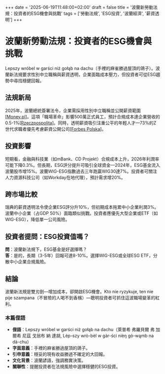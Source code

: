 +++
date = '2025-06-19T11:48:00+02:00'
draft = false
title = '波蘭新勞動法規：投資者的ESG機會與挑戰'
tags = ['勞動法規', 'ESG投資', '波蘭經濟', '薪資透明']
+++

# 波蘭新勞動法規：投資者的ESG機會與挑戰

Lepszy wróbel w garści niż gołąb na dachu（手裡的麻雀勝過屋頂的鴿子）。波蘭新法規要求性別中立職稱與薪資透明，企業面臨成本壓力，但投資者可從ESG趨勢中尋找穩健回報。

## 法規新局
2025年，波蘭總統簽署法令，企業需採用性別中立職稱並公開薪資範圍[[Money.pl](https://www.money.pl/gospodarka/o-to-juz-pracodawca-nie-zapyta-pracownika-jest-podpis-prezydenta-7169256120486784a.html)]。這項「職場革命」影響500萬正式員工，預計合規成本達企業營收的0.5-1%[[Rzeczpospolita](https://pro.rp.pl/prawo-pracy/art42517211-stanowiska-pracownicze-maja-byc-neutralne-pod-wzgledem-plci-rewolucja-w-firmach)]。同時，透明薪資吸引注重公平的年輕人才—73%的Z世代求職者優先考慮薪資公開公司[[Forbes Polska](https://www.forbes.pl/forbeswomen/czas-na-transparentne-place/etw3yhz)]。

## 投資影響
短期看，金融與科技業（如mBank、CD Projekt）合規成本上升，2026年利潤率可能下降0.3%。但長期，ESG評分提升可吸引全球資金—2024年，ESG基金流入波蘭股市增15%。波蘭WIG-ESG指數過去三年跑贏WIG30達7%。投資者可關注人力資源科技公司（如Workday在地代理），預計需求增20%。

## 跨市場比較
瑞典的薪資透明法令使企業ESG評分升10%，但初期成本拖累中小企業利潤3%。波蘭中小企業（占GDP 50%）面臨類似挑戰。投資者應優先大型企業或ETF（如WIG-ESG），降低單一公司風險。

## 投資者提問：ESG投資值嗎？
**問**：波蘭新法規下，ESG基金是好選擇嗎？  
**答**：是的，長期（3-5年）回報可達8-10%。選擇WIG-ESG或全球ESG ETF，分散中小企業合規風險。

## 結論
波蘭新法規是雙刃劍—增加成本，卻開啟ESG機會。Kto nie ryzykuje, ten nie pije szampana（不冒險的人喝不到香檳）—聰明投資者可抓住這波職場變革的紅利。

### 本篇俚語
- **俚語**：Lepszy wróbel w garści niż gołąb na dachu（萊普希 弗羅貝爾 弗 加爾希 尼茲 戈翁布 納 達胡, Lèp-szy wrò-bèl w gàr-ści nièŋ gò-wąmb na dà-chu）  
- **字面意義**：手裡的麻雀勝過屋頂的鴿子。  
- **引申意義**：穩妥的現有收益勝過不確定的大回報。  
- **文化背景**：波蘭諺語，強調務實決策。  
- **關聯性**：提醒投資者在法規風險中選擇穩健的ESG投資。